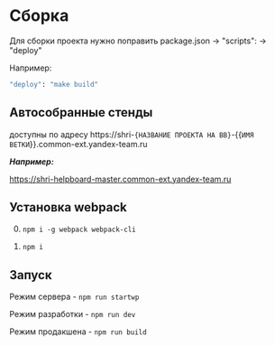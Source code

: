 # Сборка

Для сборки проекта нужно поправить package.json -> "scripts": ->  "deploy"

Например:

```sh
"deploy": "make build"
```

## Автособранные стенды

доступны по адресу https://shri-```{НАЗВАНИЕ ПРОЕКТА НА BB}```-{{```ИМЯ ВЕТКИ```}}.common-ext.yandex-team.ru

***Например:***

https://shri-helpboard-master.common-ext.yandex-team.ru

## Установка webpack

0. `npm i -g webpack webpack-cli`

1. `npm i`

## Запуск

Режим сервера - `npm run startwp`

Режим разработки - `npm run dev`

Режим продакшена - `npm run build`